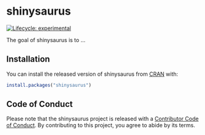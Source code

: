 
<!-- README.md is generated from README.Rmd. Please edit that file -->

# shinysaurus

<!-- badges: start -->

[![Lifecycle:
experimental](https://img.shields.io/badge/lifecycle-experimental-orange.svg)](https://www.tidyverse.org/lifecycle/#experimental)
<!-- badges: end -->

The goal of shinysaurus is to …

## Installation

You can install the released version of shinysaurus from
[CRAN](https://CRAN.R-project.org) with:

``` r
install.packages("shinysaurus")
```

## Code of Conduct

Please note that the shinysaurus project is released with a [Contributor
Code of
Conduct](https://contributor-covenant.org/version/2/0/CODE_OF_CONDUCT.html).
By contributing to this project, you agree to abide by its terms.
